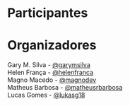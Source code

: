 # Participantes
    

# Organizadores
    
Gary M. Silva - [@garymsilva](http://github.com/garymsilva)<br>
Helen França - [@helenfranca](https://github.com/helenfranca)<br>
Magno Macedo - [@magnodev](https://github.com/magnodev)<br>
Matheus Barbosa - [@matheusrbarbosa](https://github.com/matheusrbarbosa)<br>
Lucas Gomes - [@lukasg18](https://github.com/lukasg18)<br>
